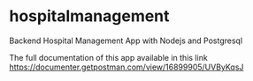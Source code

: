 # hospitalmanagement
Backend Hospital Management App with Nodejs and Postgresql

The full documentation of this app available in this link
https://documenter.getpostman.com/view/16899905/UVByKqsJ
